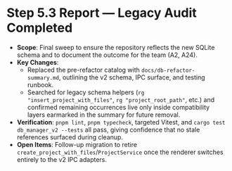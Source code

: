 # Step 5.3 Report — Legacy Audit Completed

- **Scope**: Final sweep to ensure the repository reflects the new SQLite schema and to document the outcome for the team (A2, A24).
- **Key Changes**:
  - Replaced the pre-refactor catalog with `docs/db-refactor-summary.md`, outlining the v2 schema, IPC surface, and testing runbook.
  - Searched for legacy schema helpers (`rg "insert_project_with_files"`, `rg "project_root_path"`, etc.) and confirmed remaining occurrences live only inside compatibility layers earmarked in the summary for future removal.
- **Verification**: `pnpm lint`, `pnpm typecheck`, targeted Vitest, and `cargo test db_manager_v2 --tests` all pass, giving confidence that no stale references surfaced during cleanup.
- **Open Items**: Follow-up migration to retire `create_project_with_files`/`ProjectService` once the renderer switches entirely to the v2 IPC adapters.
